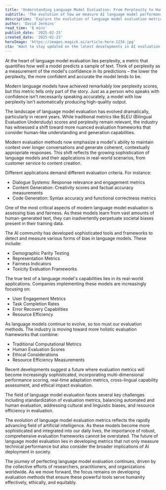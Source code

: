 ```yaml
---
title: 'Understanding Language Model Evaluation: From Perplexity to Human-Centric Metrics'
subtitle: 'The evolution of how we measure AI language model performance'
description: 'Explore the evolution of language model evaluation metrics, from traditional perplexity measurements to modern human-centric frameworks. Learn how the AI community is addressing challenges in bias detection, performance measurement, and ethical considerations in language model development.'
author: 'David Jenkins'
read_time: '8 mins'
publish_date: '2025-02-23'
created_date: '2025-02-23'
heroImage: 'https://images.magick.ai/article-hero-1234.jpg'
cta: 'Want to stay updated on the latest developments in AI evaluation metrics? Follow us on LinkedIn for regular insights into the evolving landscape of language model assessment and artificial intelligence.'
---
```


At the heart of language model evaluation lies perplexity, a metric that quantifies how well a model predicts a sample of text. Think of perplexity as a measurement of the model's confidence in its predictions – the lower the perplexity, the more confident and accurate the model tends to be.

Modern language models have achieved remarkably low perplexity scores, but this metric tells only part of the story. Just as a person who speaks with confidence isn't necessarily speaking accurately, a model with low perplexity isn't automatically producing high-quality output.

The landscape of language model evaluation has evolved dramatically, particularly in recent years. While traditional metrics like BLEU (Bilingual Evaluation Understudy) scores and perplexity remain relevant, the industry has witnessed a shift toward more nuanced evaluation frameworks that consider human-like understanding and generation capabilities.

Modern evaluation methods now emphasize a model's ability to maintain context over longer conversations and generate coherent, contextually appropriate responses. This shift reflects the growing sophistication of language models and their applications in real-world scenarios, from customer service to content creation.

Different applications demand different evaluation criteria. For instance:

- Dialogue Systems: Response relevance and engagement metrics
- Content Generation: Creativity scores and factual accuracy measurements
- Code Generation: Syntax accuracy and functional correctness metrics

One of the most critical aspects of modern language model evaluation is assessing bias and fairness. As these models learn from vast amounts of human-generated text, they can inadvertently perpetuate societal biases present in their training data.

The AI community has developed sophisticated tools and frameworks to detect and measure various forms of bias in language models. These include:

- Demographic Parity Testing
- Representation Metrics
- Fairness Indicators
- Toxicity Evaluation Frameworks

The true test of a language model's capabilities lies in its real-world applications. Companies implementing these models are increasingly focusing on:

- User Engagement Metrics
- Task Completion Rates
- Error Recovery Capabilities
- Resource Efficiency

As language models continue to evolve, so too must our evaluation methods. The industry is moving toward more holistic evaluation frameworks that combine:

- Traditional Computational Metrics
- Human Evaluation Scores
- Ethical Considerations
- Resource Efficiency Measurements

Recent developments suggest a future where evaluation metrics will become increasingly sophisticated, incorporating multi-dimensional performance scoring, real-time adaptation metrics, cross-lingual capability assessment, and ethical impact evaluation.

The field of language model evaluation faces several key challenges including standardization of evaluation metrics, balancing automated and human evaluation, addressing cultural and linguistic biases, and resource efficiency in evaluation.

The evolution of language model evaluation metrics reflects the rapidly advancing field of artificial intelligence. As these models become more sophisticated and integrated into our daily lives, the importance of robust, comprehensive evaluation frameworks cannot be overstated. The future of language model evaluation lies in developing metrics that not only measure technical performance but also consider the broader implications of AI deployment in society.

The journey of perfecting language model evaluation continues, driven by the collective efforts of researchers, practitioners, and organizations worldwide. As we move forward, the focus remains on developing evaluation methods that ensure these powerful tools serve humanity effectively, ethically, and equitably.